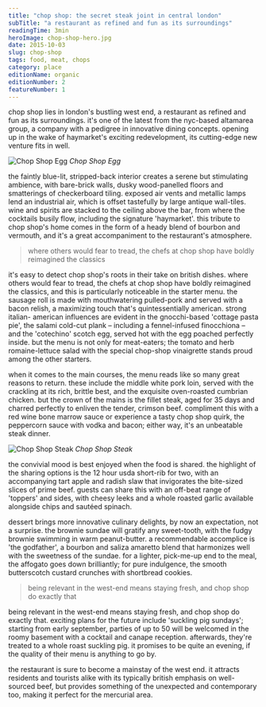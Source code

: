 ```yaml
---
title: "chop shop: the secret steak joint in central london"
subTitle: "a restaurant as refined and fun as its surroundings"
readingTime: 3min
heroImage: chop-shop-hero.jpg
date: 2015-10-03
slug: chop-shop
tags: food, meat, chops
category: place
editionName: organic
editionNumber: 2
featureNumber: 1
---
```


chop shop lies in london's bustling west end, a restaurant as refined and fun as its surroundings. it's one of the latest from the nyc-based altamarea group, a company with a pedigree in innovative dining concepts. opening up in the wake of haymarket's exciting redevelopment, its cutting-edge new venture fits in well.

![Chop Shop Egg](hill-and-aubery-574-s1-0024.jpg)
*Chop Shop Egg*

the faintly blue-lit, stripped-back interior creates a serene but stimulating ambience, with bare-brick walls, dusky wood-panelled floors and smatterings of checkerboard tiling. exposed air vents and metallic lamps lend an industrial air, which is offset tastefully by large antique wall-tiles. wine and spirits are stacked to the ceiling above the bar, from where the cocktails busily flow, including the signature 'haymarket'. this tribute to chop shop's home comes in the form of a heady blend of bourbon and vermouth, and it's a great accompaniment to the restaurant's atmosphere.

> where others would fear to tread, the chefs at chop shop have boldly reimagined the classics

it's easy to detect chop shop's roots in their take on british dishes. where others would fear to tread, the chefs at chop shop have boldly reimagined the classics, and this is particularly noticeable in the starter menu. the sausage roll is made with mouthwatering pulled-pork and served with a bacon relish, a maximizing touch that's quintessentially american. strong italian- american influences are evident in the gnocchi-based 'cottage pasta pie', the salami cold-cut plank – including a fennel-infused finocchiona – and the 'cotechino' scotch egg, served hot with the egg poached perfectly inside. but the menu is not only for meat-eaters; the tomato and herb romaine-lettuce salad with the special chop-shop vinaigrette stands proud among the other starters.

when it comes to the main courses, the menu reads like so many great reasons to return. these include the middle white pork loin, served with the crackling at its rich, brittle best, and the exquisite oven-roasted cumbrian chicken. but the crown of the mains is the fillet steak, aged for 35 days and charred perfectly to enliven the tender, crimson beef. compliment this with a red wine bone marrow sauce or experience a tasty chop shop quirk, the peppercorn sauce with vodka and bacon; either way, it's an unbeatable steak dinner.

![Chop Shop Steak](hill-and-aubery-572-s1-0022.jpg)
*Chop Shop Steak*

the convivial mood is best enjoyed when the food is shared. the highlight of the sharing options is the 12 hour usda short-rib for two, with an accompanying tart apple and radish slaw that invigorates the bite-sized slices of prime beef. guests can share this with an off-beat range of 'toppers' and sides, with cheesy leeks and a whole roasted garlic available alongside chips and sautéed spinach.

dessert brings more innovative culinary delights, by now an expectation, not a surprise. the brownie sundae will gratify any sweet-tooth, with the fudgy brownie swimming in warm peanut-butter. a recommendable accomplice is 'the godfather', a bourbon and saliza amaretto blend that harmonizes well with the sweetness of the sundae. for a lighter, pick-me-up end to the meal, the affogato goes down brilliantly; for pure indulgence, the smooth butterscotch custard crunches with shortbread cookies.

> being relevant in the west-end means staying fresh, and chop shop do exactly that

being relevant in the west-end means staying fresh, and chop shop do exactly that. exciting plans for the future include 'suckling pig sundays'; starting from early september, parties of up to 50 will be welcomed in the roomy basement with a cocktail and canape reception. afterwards, they're treated to a whole roast suckling pig. it promises to be quite an evening, if the quality of their menu is anything to go by.

the restaurant is sure to become a mainstay of the west end. it attracts residents and tourists alike with its typically british emphasis on well-sourced beef, but provides something of the unexpected and contemporary too, making it perfect for the mercurial area.
